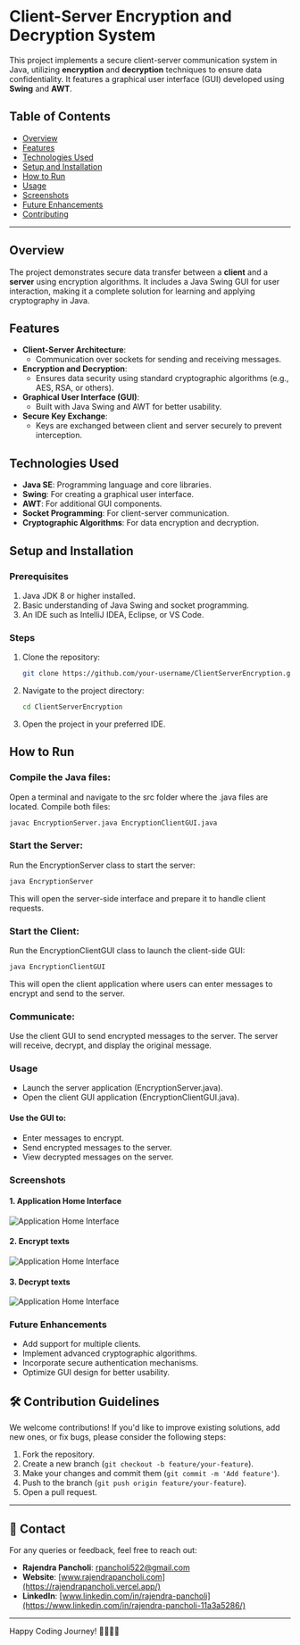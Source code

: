 # Client-Server Encryption and Decryption System

This project implements a secure client-server communication system in Java, utilizing **encryption** and **decryption** techniques to ensure data confidentiality. It features a graphical user interface (GUI) developed using **Swing** and **AWT**.

## Table of Contents

- [Overview](#overview)
- [Features](#features)
- [Technologies Used](#technologies-used)
- [Setup and Installation](#setup-and-installation)
- [How to Run](#how-to-run)
- [Usage](#usage)
- [Screenshots](#screenshots)
- [Future Enhancements](#future-enhancements)
- [Contributing](#contributing)

---

## Overview

The project demonstrates secure data transfer between a **client** and a **server** using encryption algorithms. It includes a Java Swing GUI for user interaction, making it a complete solution for learning and applying cryptography in Java.

## Features

- **Client-Server Architecture**:
  - Communication over sockets for sending and receiving messages.
- **Encryption and Decryption**:
  - Ensures data security using standard cryptographic algorithms (e.g., AES, RSA, or others).
- **Graphical User Interface (GUI)**:
  - Built with Java Swing and AWT for better usability.
- **Secure Key Exchange**:
  - Keys are exchanged between client and server securely to prevent interception.

## Technologies Used

- **Java SE**: Programming language and core libraries.
- **Swing**: For creating a graphical user interface.
- **AWT**: For additional GUI components.
- **Socket Programming**: For client-server communication.
- **Cryptographic Algorithms**: For data encryption and decryption.

## Setup and Installation

### Prerequisites

1. Java JDK 8 or higher installed.
2. Basic understanding of Java Swing and socket programming.
3. An IDE such as IntelliJ IDEA, Eclipse, or VS Code.

### Steps

1. Clone the repository:
   ```bash
   git clone https://github.com/your-username/ClientServerEncryption.git
   ```
2. Navigate to the project directory:
   ```bash
   cd ClientServerEncryption
   ```
3. Open the project in your preferred IDE.

## How to Run

### Compile the Java files:

Open a terminal and navigate to the src folder where the .java files are located.
Compile both files:

```bash
javac EncryptionServer.java EncryptionClientGUI.java
```

### Start the Server:

Run the EncryptionServer class to start the server:

```bash
java EncryptionServer
```

This will open the server-side interface and prepare it to handle client requests.

### Start the Client:

Run the EncryptionClientGUI class to launch the client-side GUI:

```bash
java EncryptionClientGUI
```

This will open the client application where users can enter messages to encrypt and send to the server.

### Communicate:

Use the client GUI to send encrypted messages to the server.
The server will receive, decrypt, and display the original message.

### Usage

- Launch the server application (EncryptionServer.java).
- Open the client GUI application (EncryptionClientGUI.java).

#### Use the GUI to:

- Enter messages to encrypt.
- Send encrypted messages to the server.
- View decrypted messages on the server.

### Screenshots

#### 1. Application Home Interface

![Application Home Interface](home.png)

#### 2. Encrypt texts

![Application Home Interface](encrypt_text.png)

#### 3. Decrypt texts

![Application Home Interface](decrypt_text.png)

### Future Enhancements

- Add support for multiple clients.
- Implement advanced cryptographic algorithms.
- Incorporate secure authentication mechanisms.
- Optimize GUI design for better usability.

## 🛠️ Contribution Guidelines

We welcome contributions! If you'd like to improve existing solutions, add new ones, or fix bugs, please consider the following steps:

1. Fork the repository.
2. Create a new branch (`git checkout -b feature/your-feature`).
3. Make your changes and commit them (`git commit -m 'Add feature'`).
4. Push to the branch (`git push origin feature/your-feature`).
5. Open a pull request.

---

## 🤝 Contact

For any queries or feedback, feel free to reach out:

- **Rajendra Pancholi**: [rpancholi522@gmail.com](mailto:rpancholi522@gmail.com)
- **Website**: [www.rajendrapancholi.com](https://rajendrapancholi.vercel.app/)
- **LinkedIn**: [www.linkedin.com/in/rajendra-pancholi](https://www.linkedin.com/in/rajendra-pancholi-11a3a5286/)

---

Happy Coding Journey! 👨‍💻👩‍💻
